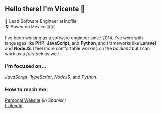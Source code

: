 ## Hello there! I'm Vicente 🚀
:large_blue_circle: Lead Software Engineer at Incfile <br>
:earth_americas: Based on Mexico 🇲🇽

I've been working as a software engineer since 2014. I've work with languages like **PHP**, **JavaScript**, and **Python**, and frameworks like **Laravel** and **NodeJS**. I feel more comfortable working on the _backend_ but I can work as a _fullstack_ as well.

### I'm focused on...
_JavaScript_, _TypeScript_, _NodeJS_, and _Python_.

### How to reach me:
[Personal Website](https://vcgtz.com/) _(in Spanish)_ <br>
[LinkedIn](https://www.linkedin.com/in/vicentegtz/) <br>

<!--
**vcgtz/vcgtz** is a ✨ _special_ ✨ repository because its `README.md` (this file) appears on your GitHub profile.

### What I'm working on...
_ReactJS_

Here are some ideas to get you started:

- 🔭 I’m currently working on ...
- 🌱 I’m currently learning ...
- 👯 I’m looking to collaborate on ...
- 🤔 I’m looking for help with ...
- 💬 Ask me about ...
- 📫 How to reach me: ...
- 😄 Pronouns: ...
- ⚡ Fun fact: ...
-->
